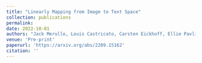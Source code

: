 ```yaml
---
title: "Linearly Mapping from Image to Text Space"
collection: publications
permalink: 
date: 2022-10-01
authors: "Jack Merullo, Louis Castricato, Carsten Eickhoff, Ellie Pavlick"
venue: 'Pre-print'
paperurl: 'https://arxiv.org/abs/2209.15162'
citation: ''
---
```

